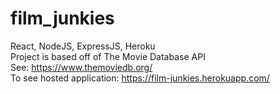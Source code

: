 # film_junkies<br>
React, NodeJS, ExpressJS, Heroku<br>
Project is based off of The Movie Database API<br>
See: https://www.themoviedb.org/ <br>
To see hosted application: https://film-junkies.herokuapp.com/
